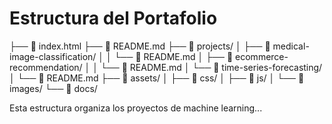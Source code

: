 # Estructura del Portafolio


 ├── 📄 index.html
    ├── 📄 README.md
    ├── 📁 projects/
    │   ├── 📁 medical-image-classification/
    │   │   └── 📄 README.md
    │   ├── 📁 ecommerce-recommendation/
    │   │   └── 📄 README.md
    │   └── 📁 time-series-forecasting/
    │       └── 📄 README.md
    ├── 📁 assets/
    │   ├── 📁 css/
    │   ├── 📁 js/
    │   └── 📁 images/
    └── 📁 docs/


Esta estructura organiza los proyectos de machine learning...
